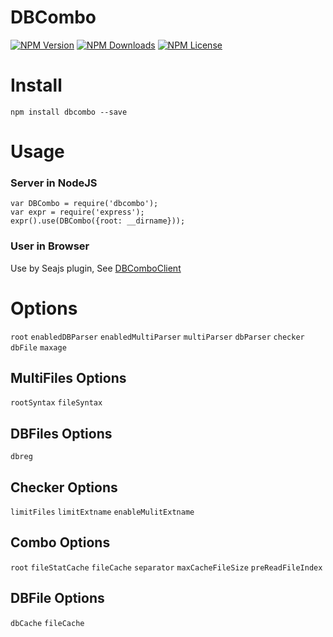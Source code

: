 DBCombo
==================


[![NPM Version][npm-image]][npm-url]
[![NPM Downloads][downloads-image]][npm-url]
[![NPM License][license-image]][npm-url]


# Install
```
npm install dbcombo --save
```

# Usage

### Server in NodeJS

```
var DBCombo = require('dbcombo');
var expr = require('express');
expr().use(DBCombo({root: __dirname}));
```

### User in Browser

Use by Seajs plugin, See [DBComboClient](https://github.com/Bacra/dbcombo/tree/master/packages/dbcombo-client)


# Options

`root`
`enabledDBParser`
`enabledMultiParser`
`multiParser`
`dbParser`
`checker`
`dbFile`
`maxage`


## MultiFiles Options

`rootSyntax`
`fileSyntax`


## DBFiles Options

`dbreg`


## Checker Options

`limitFiles`
`limitExtname`
`enableMulitExtname`


## Combo Options

`root`
`fileStatCache`
`fileCache`
`separator`
`maxCacheFileSize`
`preReadFileIndex`


## DBFile Options

`dbCache`
`fileCache`


[npm-image]: https://img.shields.io/npm/v/dbcombo.svg
[downloads-image]: https://img.shields.io/npm/dm/dbcombo.svg
[npm-url]: https://www.npmjs.org/package/dbcombo
[license-image]: https://img.shields.io/npm/l/dbcombo.svg
